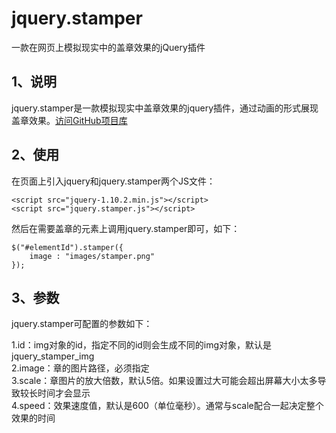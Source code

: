 jquery.stamper
==============

一款在网页上模拟现实中的盖章效果的jQuery插件


1、说明
------------------

jquery.stamper是一款模拟现实中盖章效果的jquery插件，通过动画的形式展现盖章效果。[访问GitHub项目库](https://github.com/ferreousbox/jquery.stamper)


2、使用
-------------------

在页面上引入jquery和jquery.stamper两个JS文件：

    <script src="jquery-1.10.2.min.js"></script>
    <script src="jquery.stamper.js"></script>

然后在需要盖章的元素上调用jquery.stamper即可，如下：

    $("#elementId").stamper({
        image : "images/stamper.png"
    });


3、参数
-----------------

jquery.stamper可配置的参数如下：

1.id：img对象的id，指定不同的id则会生成不同的img对象，默认是jquery_stamper_img <br>
2.image：章的图片路径，必须指定 <br>
3.scale：章图片的放大倍数，默认5倍。如果设置过大可能会超出屏幕大小太多导致较长时间才会显示 <br>
4.speed：效果速度值，默认是600（单位毫秒）。通常与scale配合一起决定整个效果的时间 <br>

